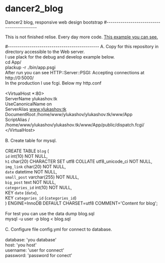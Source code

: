 # dancer2_blog
Dancer2 blog, responsive web design bootstrap
#-------------------------------------------

This is not finished relise. Every day more code. <a href="ylukashov.tk"> This example you can see.</a>


#----------------------------------------------
  A. Copy for this repository in directory accessible to the Web server.<br>
     I use plack for the debug and develop example below.<br>
     cd App/<br>
     plackup -r ./bin/app.psgi<br> 
     After run you can see HTTP::Server::PSGI: Accepting connections at http://0:5000/<br>
     In the production I use fcgi. Below my http.conf<br>
      <br>
     \<VirtualHost *:80\><br>
		  ServerName ylukashov.tk<br>
		  UseCanonicalName on<br>
		  ServerAlias www.ylukashov.tk<br>
		  DocumentRoot /home/www/ylukashov/ylukashov.tk/www/App  <br>
          ScriptAlias / /home/www/ylukashov/ylukashov.tk/www/App/public/dispatch.fcgi/<br>
     \</VirtualHost\><br>
     <br>
   B. Create table for mysql.<br>
      <br>
      CREATE TABLE `blog` (<br>
		  `id` int(10) NOT NULL,<br>
		  `h1` char(20) CHARACTER SET utf8 COLLATE utf8_unicode_ci NOT NULL,<br>
		  `img_link` char(20) NOT NULL,<br>
		  `date` datetime NOT NULL,<br>
		  `small_post` varchar(255) NOT NULL,<br>
		  `big_post` text NOT NULL,<br>
		  `categories_id` int(10) NOT NULL,<br>
		  KEY `date` (`date`),<br>
		  KEY `categories_id` (`categories_id`)<br>
		) ENGINE=InnoDB DEFAULT CHARSET=utf8 COMMENT='Content for blog';<br>
        <br>
      For test you can use the data dump blog.sql<br>
       mysql -u user -p blog < blog.sql<br>
      <br>
    C. Configure file config.yml for connect to database.<br>
       <br>
       database: 'you database'<br>
       host: 'you host'<br>
       username: 'user for connect'<br>
       password: 'password for conect'<br>
      
 
      
       
      


